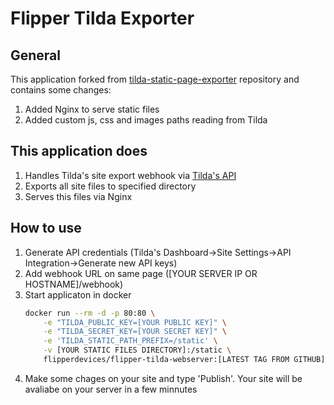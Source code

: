 # Flipper Tilda Exporter

## General
This application forked from [tilda-static-page-exporter](https://github.com/FallenChromium/tilda-static-page-exporter) repository and contains some changes:
1. Added Nginx to serve static files
2. Added custom js, css and images paths reading from Tilda

## This application does
1. Handles Tilda's site export webhook via [Tilda's API](https://help.tilda.cc/api)
2. Exports all site files to specified directory
3. Serves this files via Nginx

## How to use
1. Generate API credentials (Tilda's Dashboard->Site Settings->API Integration->Generate new API keys)
2. Add webhook URL on same page ([YOUR SERVER IP OR HOSTNAME]/webhook)
3. Start applicaton in docker
    ```bash
    docker run --rm -d -p 80:80 \
        -e "TILDA_PUBLIC_KEY=[YOUR PUBLIC KEY]" \
        -e "TILDA_SECRET_KEY=[YOUR SECRET KEY]" \
        -e 'TILDA_STATIC_PATH_PREFIX=/static' \
        -v [YOUR STATIC FILES DIRECTORY]:/static \
        flipperdevices/flipper-tilda-webserver:[LATEST TAG FROM GITHUB]
    ```
4. Make some chages on your site and type 'Publish'. Your site will be avaliabe on your server in a few minnutes
